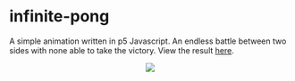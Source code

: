 # infinite-pong

A simple animation written in p5 Javascript. An endless battle between two sides with none able to take the victory. View the result [here](https://lienhop.github.io/infinite-pong/).

<p align="center">
  <img src="https://github.com/Lienhop/infinite-pong/assets/12134658/e69a0093-f7bd-410f-8208-4346e6abcf65" />
</p>

